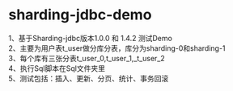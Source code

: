# sharding-jdbc-demo
1、基于Sharding-jdbc版本1.0.0 和 1.4.2 测试Demo </br>
2、主要为用户表t_user做分库分表，库分为sharding-0和sharding-1  </br>
3、每个库有三张分表t_user_0,t_user_1,_t_user_2  </br>
4、执行Sql脚本在Sql文件夹里 </br>
5、测试包括：插入、更新、分页、统计、事务回滚
